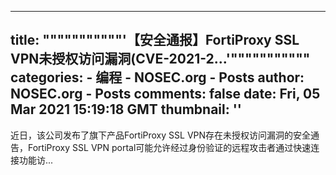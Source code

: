 
---
title: """""""""""'【安全通报】FortiProxy SSL VPN未授权访问漏洞(CVE-2021-2...'"""""""""""
categories: 
    - 编程
    - NOSEC.org - Posts
author: NOSEC.org - Posts
comments: false
date: Fri, 05 Mar 2021 15:19:18 GMT
thumbnail: ''
---

<div>   
近日，该公司发布了旗下产品FortiProxy SSL VPN存在未授权访问漏洞的安全通告，FortiProxy SSL VPN portal可能允许经过身份验证的远程攻击者通过快速连接功能访...  
</div>
            
